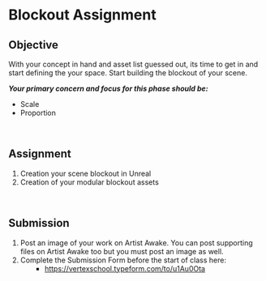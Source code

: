 # Blockout Assignment

<h2>Objective</h2>
<p>With your concept in hand and asset list guessed out, its time to get in and start defining the your space. Start building the blockout of your scene.&nbsp;</p>
<p><em><strong>Your primary concern and focus for this phase should be:</strong></em></p>
<ul>
<li>Scale</li>
<li>Proportion</li>
</ul>
<p>&nbsp;</p>
<h2>Assignment</h2>
<ol>
<li>Creation your scene blockout in Unreal</li>
<li>Creation of your modular blockout assets</li>
</ol>
<p>&nbsp;</p>
<h2>Submission</h2>
<ol>
<li>Post an image of your work on Artist Awake. You can post supporting files on Artist Awake too but you must post an image as well.</li>
<li>Complete the Submission Form before the start of class here:
<ul>
<li style="list-style-type: none;">
<ul>
<li><a class="external" href="https://vertexschool.typeform.com/to/u1Au0Ota" target="_blank"><span>https://vertexschool.typeform.com/to/u1Au0Ota</span></a></li>
</ul>
</li>
</ul>
</li>
</ol>